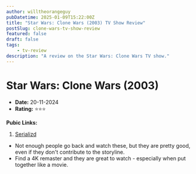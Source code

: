 ```yaml
---
author: willtheorangeguy
pubDatetime: 2025-01-09T15:22:00Z
title: "Star Wars: Clone Wars (2003) TV Show Review"
postSlug: clone-wars-tv-show-review
featured: false
draft: false
tags:
    - tv-review
description: "A review on the Star Wars: Clone Wars TV show."
---
```


# Star Wars: Clone Wars (2003)

-   **Date:** 20-11-2024
-   **Rating:** ⭐⭐⭐

**Pubic Links:**

1. [Serializd](https://www.serializd.com/review/24621940)

-   Not enough people go back and watch these, but they are pretty good, even if they don't contribute to the storyline.
-   Find a 4K remaster and they are great to watch - especially when put together like a movie.
